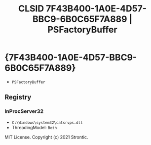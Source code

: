 ﻿---
title: "CLSID 7F43B400-1A0E-4D57-BBC9-6B0C65F7A889 | PSFactoryBuffer"
excerpt: What is COM-Object CLSID 7F43B400-1A0E-4D57-BBC9-6B0C65F7A889?
---

# {7F43B400-1A0E-4D57-BBC9-6B0C65F7A889}

* `PSFactoryBuffer`

## Registry


### InProcServer32

* `C:\Windows\system32\catsrvps.dll`
* ThreadingModel: `Both`

MIT License. Copyright (c) 2021 Strontic.


